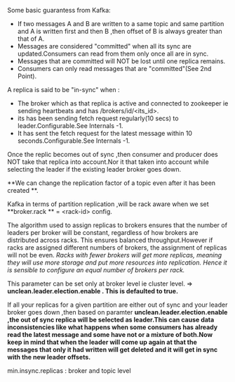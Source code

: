 Some basic guarantess from Kafka:

* If two messages A and B are written to a same topic and same partition and A is written first and then B ,then offset of B is always greater than that of A.
* Messages are considered "committed" when all its sync are updated.Consumers can read from them only once all are in sync.
* Messages that are committed will NOT be lost until one replica remains.
* Consumers can only read messages that are "committed"\(See 2nd Point\).

A replica is said to be "in-sync"  when :

* The broker which as that replica is active and connected to zookeeper ie sending heartbeats and has /brokers/id/&lt;its\_id&gt;.
* its has been sending fetch request regularly\(10 secs\) to leader.Configurable.See Internals -1.
* It has sent the fetch request for the latest message within 10 seconds.Configurable.See Internals -1.

Once the replic becomes out of sync ,then consumer and producer does NOT take that replica into account.Nor it that taken into account while selecting the leader if the existing leader broker goes down.

**We can change the replication factor of a topic even after it has been created **.

Kafka in terms of partition replication ,will be rack aware when we set **broker.rack ** = &lt;rack-id&gt; config.

The algorithm used to assign replicas to brokers ensures that the number of leaders per broker will be constant, regardless of how brokers are distributed across racks. This ensures balanced throughput.However if racks are assigned different numbers of brokers, the assignment of replicas will not be even. _Racks with fewer brokers will get more replicas, meaning they will use more storage and put more resources into replication. Hence it is sensible to configure an equal number of brokers per rack._

This parameter can be set only at broker level ie cluster level. =&gt; **unclean.leader.election.enable . This is defaulted to true.**

If all your replicas for a given partition are either out of sync and your leader broker goes down ,then based on paramter **unclean.leader.election.enable ,the out of sync replica will be selected as leader.This can cause data inconsistencies like what happens when some consumers has already read the latest message and some have not or a mixture of both.Now keep in mind that when the leader will come up again at that  the messages that only it had written  will get deleted and it will get in sync with the new leader offsets.**

min.insync.replicas : broker and topic level

